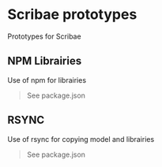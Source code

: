 # Scribae prototypes
 
 Prototypes for Scribae

## NPM Librairies

Use of npm for librairies

> See package.json

 ## RSYNC

Use of rsync for copying model and librairies

> See package.json
